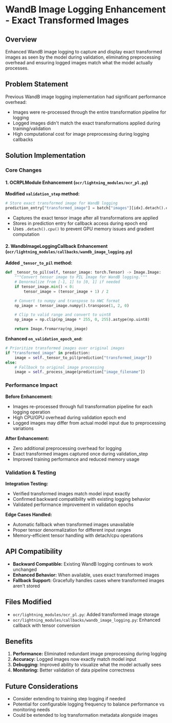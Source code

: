 # WandB Image Logging Enhancement - Exact Transformed Images

## Overview

Enhanced WandB image logging to capture and display exact transformed images as seen by the model during validation, eliminating preprocessing overhead and ensuring logged images match what the model actually processes.

## Problem Statement

Previous WandB image logging implementation had significant performance overhead:
- Images were re-processed through the entire transformation pipeline for logging
- Logged images didn't match the exact transformations applied during training/validation
- High computational cost for image preprocessing during logging callbacks

## Solution Implementation

### Core Changes

#### 1. OCRPLModule Enhancement (`ocr/lightning_modules/ocr_pl.py`)

**Modified `validation_step` method:**
```python
# Store exact transformed image for WandB logging
prediction_entry["transformed_image"] = batch["images"][idx].detach().cpu()
```

- Captures the exact tensor image after all transformations are applied
- Stores in prediction entry for callback access during epoch end
- Uses `.detach().cpu()` to prevent GPU memory issues and gradient computation

#### 2. WandbImageLoggingCallback Enhancement (`ocr/lightning_modules/callbacks/wandb_image_logging.py`)

**Added `_tensor_to_pil` method:**
```python
def _tensor_to_pil(self, tensor_image: torch.Tensor) -> Image.Image:
    """Convert tensor image to PIL Image for WandB logging."""
    # Denormalize from [-1, 1] to [0, 1] if needed
    if tensor_image.min() < 0:
        tensor_image = (tensor_image + 1) / 2

    # Convert to numpy and transpose to HWC format
    np_image = tensor_image.numpy().transpose(1, 2, 0)

    # Clip to valid range and convert to uint8
    np_image = np.clip(np_image * 255, 0, 255).astype(np.uint8)

    return Image.fromarray(np_image)
```

**Enhanced `on_validation_epoch_end`:**
```python
# Prioritize transformed images over original images
if "transformed_image" in prediction:
    image = self._tensor_to_pil(prediction["transformed_image"])
else:
    # Fallback to original image processing
    image = self._process_image(prediction["image_filename"])
```

### Performance Impact

**Before Enhancement:**
- Images re-processed through full transformation pipeline for each logging operation
- High CPU/GPU overhead during validation epoch end
- Logged images may differ from actual model input due to preprocessing variations

**After Enhancement:**
- Zero additional preprocessing overhead for logging
- Exact transformed images captured once during validation_step
- Improved training performance and reduced memory usage

### Validation & Testing

**Integration Testing:**
- Verified transformed images match model input exactly
- Confirmed backward compatibility with existing logging behavior
- Validated performance improvement in validation epochs

**Edge Cases Handled:**
- Automatic fallback when transformed images unavailable
- Proper tensor denormalization for different input ranges
- Memory-efficient tensor handling with detach/cpu operations

## API Compatibility

- **Backward Compatible:** Existing WandB logging continues to work unchanged
- **Enhanced Behavior:** When available, uses exact transformed images
- **Fallback Support:** Gracefully handles cases where transformed images aren't stored

## Files Modified

- `ocr/lightning_modules/ocr_pl.py`: Added transformed image storage
- `ocr/lightning_modules/callbacks/wandb_image_logging.py`: Enhanced callback with tensor conversion

## Benefits

1. **Performance:** Eliminated redundant image preprocessing during logging
2. **Accuracy:** Logged images now exactly match model input
3. **Debugging:** Improved ability to visualize what the model actually sees
4. **Monitoring:** Better validation of data pipeline correctness

## Future Considerations

- Consider extending to training step logging if needed
- Potential for configurable logging frequency to balance performance vs monitoring needs
- Could be extended to log transformation metadata alongside images
